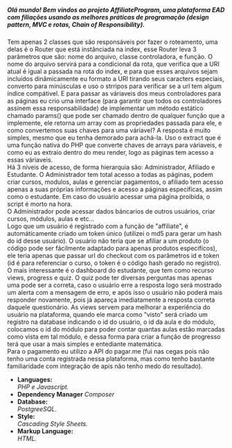 <h5>Olá mundo! Bem vindos ao projeto AffiliateProgram, uma plataforma EAD com filiações usando as melhores práticas de programação (design pattern, MVC e rotas, Chain of Responsibility).</h5>
<p>
Tem apenas 2 classes que são responsáveis por fazer o roteamento, uma delas é o Router que está instânciada na index, esse Router leva 3 parâmetros que são: nome do arquivo, classe controladora, e função. O nome do arquivo servirá para a condicional da rota, que verifica que a URI atual é igual a passada na rota do index, e para que esses arquivos sejam incluídos dinâmicamente eu formato a URI tirando seus caracters especiais, converto para minúsculas e uso o strripos para verificar se a url tem algum índice compátivel. E para passar as váriaveis dos meus controladores para as páginas eu crio uma interface (para garantir que todos os controladores assinem essa responsabilidade) de implementar um método estático chamado params() que pode ser chamado dentro de qualquer função que a implemente, ele retorna um array com as propriedades passada para ele, e como convertemos suas chaves para uma váriavel? A resposta é muito simples, mesmo que eu tenha demorado para achá-la. Uso o extract que é uma função nativa do PHP que converte chaves de arrays para váriaveis, e como eu as extraio dentro do meu render, logo as páginas tem acesso a essas váriaveis.
<br />
Há 3 níveis de acesso, de forma hierarquia são: Administrador, Afiliado e Estudante. O Administrador tem total acesso a todas as páginas, podem criar cursos, modulos, aulas e gerenciar pagamentos, o afiliado tem acesso apenas a suas próprias informações e acesso a páginas especifícas, assim como o estudante. Em caso do usuário acessar uma página proibída, o script é morto na hora.
<br />
O Administrador pode acessar dados báncarios de outros usuários, criar cursos, módulos, aulas e etc...
</br >
Logo que um usuário é registrado com a função de "affiliate", é automáticamente criado um token único (utilizei o md5 para gerar um hash do id desse usuário). O usuário não teria que se afiliar a um produto (o código pode ser fácilmente adaptado para apenas produtos especifícos), ele teria apenas que passar url do checkout com os parâmetros id e token (id é para referenciar o curso, o token é o código hash gerado no registro). 
<br />
O mais interessante é o dashboard do estudante, que tem como recurso views, progress e quiz. O quiz pode ter diversas perguntas mas apenas uma pode ser a correta, caso o usuário erre a resposta logo será mostrado um alerta com a mensagem de erro, e após isso o usuário não poderá mais responder novamente, pois já apareça imediatamente a resposta correta daquele questionário. As views servem para melhorar a experiência do usuário na plataforma, quando ele marca como "visto" será criado um registro na database indicando o id do usuário, o id da aula e do módulo, colocamos o id do módulo para poder contar quantas aulas estão marcadas como vista em tal módulo, e dessa forma para criar a função de progresso terá que usar a mais simples e entediante matemática.
<br />
Para o pagamento eu utilizo a API do pagar.me (fui nas cegas pois não tenho uma conta registrada nessa plataforma, mas como tenho bastante familiaridade com integração de apis não tenho medo do resultado). 
</p>

<ul>
<li>
  <strong>Languages: <br /></strong>
  <i>PHP e Javascript.</i>
 </li>
 
 <li>
  <strong>Dependency Manager</strong>
  <i>Composer</i>
 </li>

<li>
  <strong>Database: </br /></strong>
  <i>PostgreeSQL.</i>
</li>

<li>
  <strong>Style: <br /></strong>
  <i>Cascading Style Sheets.</i>
</li>

<li>
  <strong>Markup Language: <br /></strong>
  <i>HTML.</i>
</li>
</ul>






